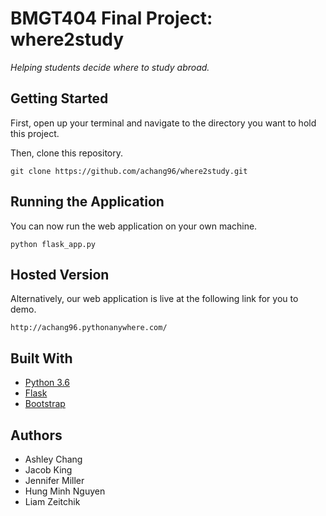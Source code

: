 # BMGT404 Final Project: where2study
*Helping students decide where to study abroad.*

## Getting Started
First, open up your terminal and navigate to the directory you want to hold this project.

Then, clone this repository.
```
git clone https://github.com/achang96/where2study.git
```

## Running the Application
You can now run the web application on your own machine.
```
python flask_app.py
```

## Hosted Version
Alternatively, our web application is live at the following link for you to demo.
```
http://achang96.pythonanywhere.com/
```

## Built With
* [Python 3.6](https://docs.python.org/3/)
* [Flask](http://flask.pocoo.org/)
* [Bootstrap](https://getbootstrap.com/)

## Authors
* Ashley Chang
* Jacob King
* Jennifer Miller
* Hung Minh Nguyen
* Liam Zeitchik
